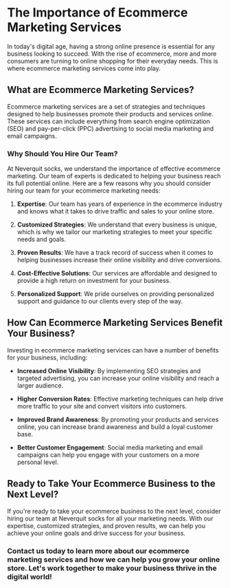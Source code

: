 # The Importance of Ecommerce Marketing Services

In today's digital age, having a strong online presence is essential for any business looking to succeed. With the rise of ecommerce, more and more consumers are turning to online shopping for their everyday needs. This is where ecommerce marketing services come into play.

## What are Ecommerce Marketing Services?

Ecommerce marketing services are a set of strategies and techniques designed to help businesses promote their products and services online. These services can include everything from search engine optimization (SEO) and pay-per-click (PPC) advertising to social media marketing and email campaigns.

### Why Should You Hire Our Team?

At Neverquit socks, we understand the importance of effective ecommerce marketing. Our team of experts is dedicated to helping your business reach its full potential online. Here are a few reasons why you should consider hiring our team for your ecommerce marketing needs:

1. **Expertise**: Our team has years of experience in the ecommerce industry and knows what it takes to drive traffic and sales to your online store.

2. **Customized Strategies**: We understand that every business is unique, which is why we tailor our marketing strategies to meet your specific needs and goals.

3. **Proven Results**: We have a track record of success when it comes to helping businesses increase their online visibility and drive conversions.

4. **Cost-Effective Solutions**: Our services are affordable and designed to provide a high return on investment for your business.

5. **Personalized Support**: We pride ourselves on providing personalized support and guidance to our clients every step of the way.

## How Can Ecommerce Marketing Services Benefit Your Business?

Investing in ecommerce marketing services can have a number of benefits for your business, including:

- **Increased Online Visibility**: By implementing SEO strategies and targeted advertising, you can increase your online visibility and reach a larger audience.

- **Higher Conversion Rates**: Effective marketing techniques can help drive more traffic to your site and convert visitors into customers.

- **Improved Brand Awareness**: By promoting your products and services online, you can increase brand awareness and build a loyal customer base.

- **Better Customer Engagement**: Social media marketing and email campaigns can help you engage with your customers on a more personal level.

## Ready to Take Your Ecommerce Business to the Next Level?

If you're ready to take your ecommerce business to the next level, consider hiring our team at Neverquit socks for all your marketing needs. With our expertise, customized strategies, and proven results, we can help you achieve your online goals and drive success for your business.

### Contact us today to learn more about our ecommerce marketing services and how we can help you grow your online store. Let's work together to make your business thrive in the digital world!